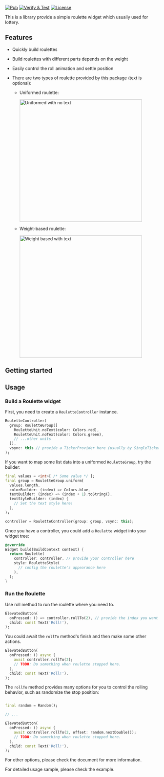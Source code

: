 [![Pub](https://img.shields.io/pub/v/roulette.svg)](https://pub.dev/packages/roulette)
[![Verify & Test](https://github.com/do9core/roulette/actions/workflows/verify_and_test.yml/badge.svg)](https://github.com/do9core/roulette/actions/workflows/verify_and_test.yml)
[![License](https://img.shields.io/github/license/do9core/roulette)](https://www.apache.org/licenses/LICENSE-2.0)

This is a library provide a simple roulette widget which usually used for lottery.

## Features

* Quickly build roulettes
* Build roulettes with different parts depends on the weight
* Easily control the roll animation and settle position
* There are two types of roulette provided by this package (text is optional):

  * Uniformed roulette:

    <img alt="Uniformed with no text" src="https://raw.githubusercontent.com/do9core/roulette/main/README.assets/uniform_no_text.png" width="400">

  * Weight-based roulette:

    <img alt="Weight based with text" src="https://raw.githubusercontent.com/do9core/roulette/main/README.assets/weight_based_with_text.png" width="400">

## Getting started

## Usage

### Build a Roulette widget

First, you need to create a `RouletteController` instance.

```dart
RouletteController(
  group: RouletteGroup([
    RouletteUnit.noText(color: Colors.red),
    RouletteUnit.noText(color: Colors.green),
    // ...other units
  ]),
  vsync: this // provide a TickerProvider here (usually by SingleTickerProviderStateMixin)
);
```

If you want to map some list data into a uniformed `RouletteGroup`, try the builder:

```dart
final values = <int>[ /* Some value */ ];
final group = RouletteGroup.uniform(
  values.length,
  colorBuilder: (index) => Colors.blue,
  textBuilder: (index) => (index + 1).toString(),
  textStyleBuilder: (index) {
    // Set the text style here!
  },
);

controller = RouletteController(group: group, vsync: this);
```

Once you have a controller, you could add a `Roulette` widget into your widget tree:

```dart
@override
Widget build(BuildContext context) {
  return Roulette(
    controller: controller, // provide your controller here
    style: RouletteStyle(
      // config the roulette's appearance here
    ),
  );
}
```

### Run the Roulette

Use roll method to run the roulette where you need to.

```dart
ElevatedButton(
  onPressed: () => controller.rollTo(2), // provide the index you want to settle
  child: const Text('Roll!'),
);
```

You could await the `rollTo` method's finish and then make some other actions.

```dart
ElevatedButton(
  onPressed: () async {
    await controller.rollTo(2);
    // TODO: Do something when roulette stopped here.
  },
  child: const Text('Roll!'),
);
```

The `rollTo` method provides many options for you to control the rolling behavior, such as randomize the stop position:

```dart

final random = Random();

// ...

ElevatedButton(
  onPressed: () async {
    await controller.rollTo(2, offset: random.nextDouble());
    // TODO: Do something when roulette stopped here.
  },
  child: const Text('Roll!'),
);
```

For other options, please check the document for more information.

For detailed usage sample, please check the example.
